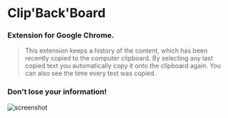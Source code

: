 # Clip'Back'Board
### Extension for Google Chrome.

>This extension keeps a history of the content, which has been recently copied to the computer clipboard. By selecting any last copied text you automatically copy it onto the clipboard again. You can also see the time every text was copied.

### Don't lose your information!

![screenshot](https://user-images.githubusercontent.com/26680535/27992433-09d09aa0-649d-11e7-9d5b-bdc929914784.PNG)

